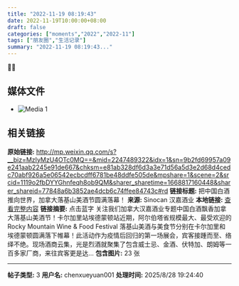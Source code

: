 ```yaml
---
title: "2022-11-19 08:19:43"
date: 2022-11-19T10:00:00+08:00
draft: false
categories: ["moments","2022","2022-11"]
tags: ["朋友圈","生活记录"]
summary: "2022-11-19 08:19:43..."
---
```


🤩🤩

## 媒体文件

- ![Media 1](/Moments/photos/2022-11-19/202211190819430.jpg)

## 相关链接

**原始链接:** http://mp.weixin.qq.com/s?__biz=MzIyMzU4OTc0MQ==&mid=2247489322&idx=1&sn=9b2fd69957a09e241aab2245e91de667&chksm=e81ab328df6d3a3e71d56a5d3e2d68d4cedc70abf926a5e06542ecbcdff6781be48ddfe505de&mpshare=1&scene=2&srcid=1119o2fbDYYGhnfeqh8ob9QM&sharer_sharetime=1668817160448&sharer_shareid=77848a6b3852ae4dcb6c74ffee84743c#rd
**链接标题:** 把中国白酒推向世界，加拿大落基山美酒节圆满落幕！
**来源:** Sinocan 汉嘉酒业
**本地链接:** [查看完整内容](/link_content/2022/11/2022-11-19/link_content/)
**链接摘要:** 点击蓝字 关注我们加拿大汉嘉酒业专题中国白酒飘香加拿大落基山美酒节！卡尔加里站埃德蒙顿站近期，阿尔伯塔省规模最大、最受欢迎的Rocky Mountain Wine & Food Festival 落基山美酒与美食节分别在卡尔加里和埃德蒙顿圆满落下帷幕！此活动作为疫情后回归的第一场展会，宾客接踵而至、络绎不绝。现场酒商云集，光是烈酒就聚集了包含威士忌、金酒、伏特加、朗姆等一百多家厂商，来往宾客更是达...
**包含图片:** 23 张

---

**帖子类型:** 3
**用户名:** chenxueyuan001
**处理时间:** 2025/8/28 19:24:40